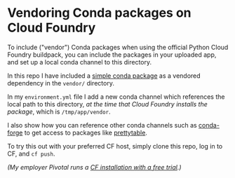 # Vendoring Conda packages on Cloud Foundry

To include ("vendor") Conda packages when using the official Python Cloud Foundry buildpack, 
you can include the packages in your uploaded app, and set up a local conda channel to this directory.

In this repo I have included a [simple conda package](https://github.com/ihuston/simple_conda_pkg) as a vendored dependency in the `vendor/` directory.

In my `environment.yml` file I add a new conda channel which references the local path to this directory,
*at the time that Cloud Foundry installs the package*, which is `/tmp/app/vendor`.

I also show how you can reference other conda channels such as [conda-forge](http://conda-forge.org)
to get access to packages like [prettytable](https://github.com/adamlamers/prettytable).

To try this out with your preferred CF host, 
simply clone this repo, log in to CF, and `cf push`.

*(My employer Pivotal runs a [CF installation with a free trial](http://run.pivotal.io).)* 


